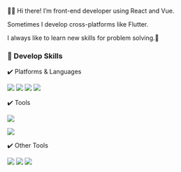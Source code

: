 👋🏻 Hi there! I’m front-end developer using React and Vue.<p>
Sometimes I develop cross-platforms like Flutter.

I always like to learn new skills for problem solving.💜
 <p></p>
  
### 💪 Develop Skills
✔️ Platforms & Languages<p></p>
<img src="https://img.shields.io/badge/React-61DAFB?style=flat-square&logo=React&logoColor=white"/>
<img src="https://img.shields.io/badge/Vue-4FC08D?style=flat-square&logo=Vue.js&logoColor=white"/>
<img src="https://img.shields.io/badge/Flutter-02569B?style=flat-square&logo=Flutter&logoColor=white"/>
<img src="https://img.shields.io/badge/JavaScript-F7DF1E?style=flat-square&logo=JavaScript&logoColor=black"/>
<p></p>
✔️ Tools<p></p>
<img src="https://img.shields.io/badge/Git-F05032?style=flat-square&logo=Git&logoColor=white"/><p></p>
<img src="https://img.shields.io/badge/Visual Studio Code-007ACC?style=flat-square&logo=Visual Studio Code&logoColor=white"/><p></p>
<p></p>
✔️ Other Tools<p></p>
<img src="https://img.shields.io/badge/Notion-000000?style=flat-square&logo=Notion&logoColor=white"/>
<img src="https://img.shields.io/badge/Adobe Photoshop-31A8FF?style=flat-square&logo=Adobe Photoshop&logoColor=white"/>
<img src="https://img.shields.io/badge/Adobe Illustrator-FF9A00?style=flat-square&logo=Adobe Illustrator&logoColor=white"/>
